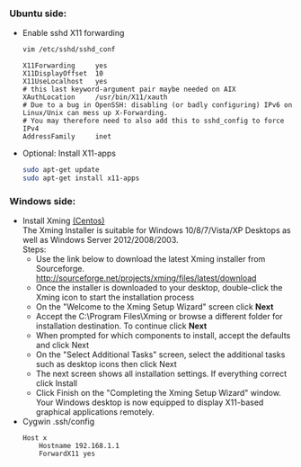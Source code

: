 ### Ubuntu side:
- Enable sshd X11 forwarding
  ```bash
  vim /etc/sshd/sshd_conf
  ```
  ```
  X11Forwarding     yes
  X11DisplayOffset  10
  X11UseLocalhost   yes
  # this last keyword-argument pair maybe needed on AIX
  XAuthLocation     /usr/bin/X11/xauth
  # Due to a bug in OpenSSH: disabling (or badly configuring) IPv6 on Linux/Unix can mess up X-Forwarding. 
  # You may therefore need to also add this to sshd_config to force IPv4
  AddressFamily     inet
  ```
- Optional: Install X11-apps
  ```bash
  sudo apt-get update
  sudo apt-get install x11-apps
  ```
### Windows side: 
- Install Xming [(Centos)](https://wiki.centos.org/HowTos/Xming) <br/>
  The Xming Installer is suitable for Windows 10/8/7/Vista/XP Desktops as well as Windows Server 2012/2008/2003. <br/>
  Steps: 
    - Use the link below to download the latest Xming installer from Sourceforge. 
      http://sourceforge.net/projects/xming/files/latest/download
    - Once the installer is downloaded to your desktop, double-click the Xming icon to start the installation process
    - On the "Welcome to the Xming Setup Wizard" screen click **Next**
    - Accept the C:\Program Files\Xming or browse a different folder for installation destination. To continue click **Next** 
    - When prompted for which components to install, accept the defaults and click Next 
    - On the "Select Additional Tasks" screen, select the additional tasks such as desktop icons then click Next 
    - The next screen shows all installation settings. If everything correct click Install 
    - Click Finish on the "Completing the Xming Setup Wizard" window. 
  Your Windows desktop is now equipped to display X11-based graphical applications remotely. 
- Cygwin .ssh/config
  ```
  Host x
      Hostname 192.168.1.1
      ForwardX11 yes
  ```
